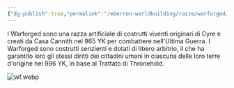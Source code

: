 ```yaml
---
{"dg-publish":true,"permalink":"/eberron-worldbuilding/razze/warforged/","noteIcon":"3"}
---
```



I Warforged sono una razza artificiale di costrutti viventi originari di Cyre e creati da Casa Cannith nel 965 YK per combattere nell'Ultima Guerra. I Warforged sono costrutti senzienti e dotati di libero arbitrio, il che ha garantito loro gli stessi diritti dei cittadini umani in ciascuna delle loro terre d'origine nel 996 YK, in base al Trattato di Thronehold.


![wf.webp](/img/user/Assets/wf.webp)
